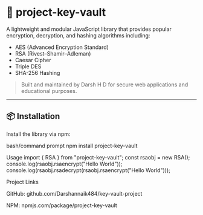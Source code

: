# 🔐 project-key-vault

A lightweight and modular JavaScript library that provides popular encryption, decryption, and hashing algorithms including:

- AES (Advanced Encryption Standard)
- RSA (Rivest–Shamir–Adleman)
- Caesar Cipher
- Triple DES
- SHA-256 Hashing

> Built and maintained by Darsh H D for secure web applications and educational purposes.

---

## 📦 Installation

Install the library via npm:

bash/command prompt
npm install project-key-vault

Usage
import { RSA } from "project-key-vault";
const rsaobj = new RSA();
console.log(rsaobj.rsaencrypt("Hello World"));
console.log(rsaobj.rsadecrypt(rsaobj.rsaencrypt("Hello World")));

Project Links

GitHub: github.com/Darshannaik484/key-vault-project

NPM: npmjs.com/package/project-key-vault
